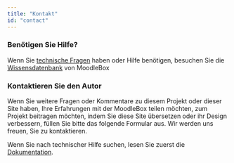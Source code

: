 ```yaml
---
title: "Kontakt"
id: "contact"
---
```


### Benötigen Sie Hilfe?

Wenn Sie [technische Fragen][1] haben oder Hilfe benötigen, besuchen Sie die [Wissensdatenbank][1] von MoodleBox

### Kontaktieren Sie den Autor

Wenn Sie weitere Fragen oder Kommentare zu diesem Projekt oder dieser Site haben, Ihre Erfahrungen mit der MoodleBox teilen möchten, zum Projekt beitragen möchten, indem Sie diese Site übersetzen oder ihr Design verbessern, füllen Sie bitte das folgende Formular aus. Wir werden uns freuen, Sie zu kontaktieren.

Wenn Sie nach technischer Hilfe suchen, lesen Sie zuerst die [Dokumentation][1].

 [1]: /de/help
